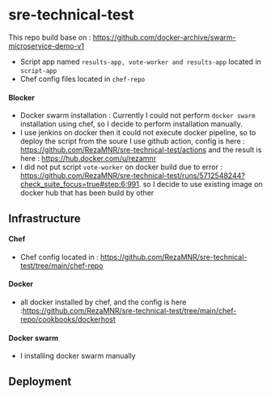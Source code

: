 # sre-technical-test

This repo build base on : https://github.com/docker-archive/swarm-microservice-demo-v1

- Script app named `results-app, vote-worker and results-app` located in `script-app`
- Chef config files located in `chef-repo`
  
#### Blocker
  - Docker swarm installation : Currently I could not perform `docker swarm` installation using chef, so I decide to  perform installation manually.
  - I  use jenkins on docker then it could not execute docker pipeline, so to deploy the script from the soure I use github action, config is here : https://github.com/RezaMNR/sre-technical-test/actions and the result is here : https://hub.docker.com/u/rezamnr
  - I did not put script `vote-worker` on docker build due to error : https://github.com/RezaMNR/sre-technical-test/runs/5712548244?check_suite_focus=true#step:6:991. so I decide to use existing image on docker hub that has been build by other

## Infrastructure 

#### Chef
- Chef config located in : https://github.com/RezaMNR/sre-technical-test/tree/main/chef-repo

#### Docker
- all docker installed by chef, and the config is here :https://github.com/RezaMNR/sre-technical-test/tree/main/chef-repo/cookbooks/dockerhost

#### Docker swarm
- I installing docker swarm manually

## Deployment

